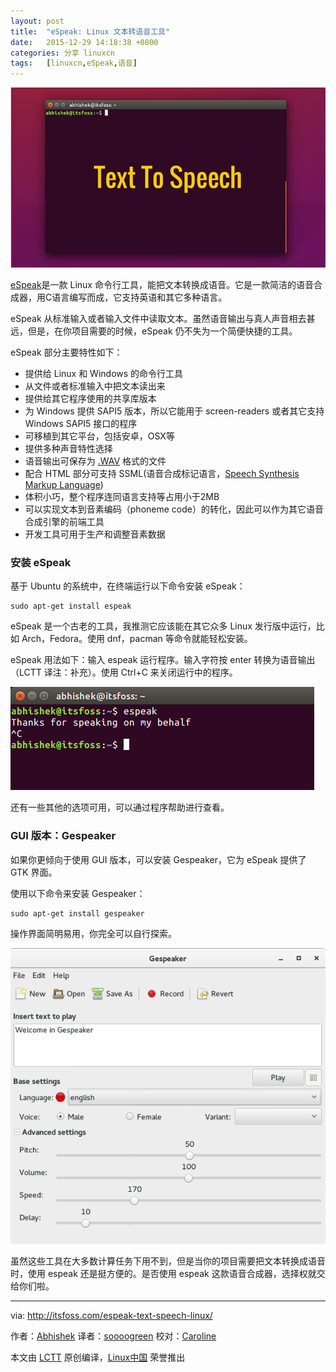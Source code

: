 ```yaml
---
layout: post
title:	"eSpeak: Linux 文本转语音工具"
date:	2015-12-29 14:18:38 +0800 
categories:	分享 linuxcn 
tags:	[linuxcn,eSpeak,语音]
---
```



![Text to speech tool in Linux](/Asserts/Images/album/201512/29/141839xmy773m9nyt97377.jpg)


[eSpeak](http://espeak.sourceforge.net/)是一款 Linux 命令行工具，能把文本转换成语音。它是一款简洁的语音合成器，用C语言编写而成，它支持英语和其它多种语言。


eSpeak 从标准输入或者输入文件中读取文本。虽然语音输出与真人声音相去甚远，但是，在你项目需要的时候，eSpeak 仍不失为一个简便快捷的工具。


eSpeak 部分主要特性如下：


* 提供给 Linux 和 Windows 的命令行工具
* 从文件或者标准输入中把文本读出来
* 提供给其它程序使用的共享库版本
* 为 Windows 提供 SAPI5 版本，所以它能用于 screen-readers 或者其它支持 Windows SAPI5 接口的程序
* 可移植到其它平台，包括安卓，OSX等
* 提供多种声音特性选择
* 语音输出可保存为 [.WAV](http://en.wikipedia.org/wiki/WAV) 格式的文件
* 配合 HTML 部分可支持 SSML(语音合成标记语言，[Speech Synthesis Markup Language](http://en.wikipedia.org/wiki/Speech_Synthesis_Markup_Language))
* 体积小巧，整个程序连同语言支持等占用小于2MB
* 可以实现文本到音素编码（phoneme code）的转化，因此可以作为其它语音合成引擎的前端工具
* 开发工具可用于生产和调整音素数据


### 安装 eSpeak


基于 Ubuntu 的系统中，在终端运行以下命令安装 eSpeak：



```
sudo apt-get install espeak

```

eSpeak 是一个古老的工具，我推测它应该能在其它众多 Linux 发行版中运行，比如 Arch，Fedora。使用 dnf，pacman 等命令就能轻松安装。


eSpeak 用法如下：输入 espeak 运行程序。输入字符按 enter 转换为语音输出（LCTT 译注：补充）。使用 Ctrl+C 来关闭运行中的程序。


![eSpeak command line](/Asserts/Images/album/201512/29/141839v9npf9h9yg9gc3gb.png)


还有一些其他的选项可用，可以通过程序帮助进行查看。


### GUI 版本：Gespeaker


如果你更倾向于使用 GUI 版本，可以安装 Gespeaker，它为 eSpeak 提供了 GTK 界面。


使用以下命令来安装 Gespeaker：



```
sudo apt-get install gespeaker

```

操作界面简明易用，你完全可以自行探索。


![eSpeak GUI tool for text to speech in Ubuntu](/Asserts/Images/album/201512/29/141840ob2gvypovw4vp3bv.png)


虽然这些工具在大多数计算任务下用不到，但是当你的项目需要把文本转换成语音时，使用 espeak 还是挺方便的。是否使用 espeak 这款语音合成器，选择权就交给你们啦。




---


via: <http://itsfoss.com/espeak-text-speech-linux/>


作者：[Abhishek](http://itsfoss.com/author/abhishek/) 译者：[soooogreen](https://github.com/soooogreen) 校对：[Caroline](https://github.com/carolinewuyan)


本文由 [LCTT](https://github.com/LCTT/TranslateProject) 原创编译，[Linux中国](https://linux.cn/) 荣誉推出
